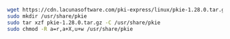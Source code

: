 ﻿```sh
wget https://cdn.lacunasoftware.com/pki-express/linux/pkie-1.28.0.tar.gz
sudo mkdir /usr/share/pkie
sudo tar xzf pkie-1.28.0.tar.gz -C /usr/share/pkie
sudo chmod -R a=r,a+X,u+w /usr/share/pkie
```
